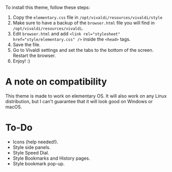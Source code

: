 To install this theme, follow these steps:

1. Copy the `elementary.css` file in `/opt/vivaldi/resources/vivaldi/style`
2. Make sure to have a backup of the `browser.html` file you will find in `/opt/vivaldi/resources/vivaldi`.
3. Edit `browser.html` and add `<link rel="stylesheet" href="style/elementary.css" />` inside the `<head>` tags.
4. Save the file.
5. Go to Vivaldi settings and set the tabs to the bottom of the screen. Restart the browser.
6. Enjoy! :)

# A note on compatibility
This theme is made to work on elementary OS. It will also work on any Linux distribution, but I can't guarantee that it will look good on Windows or macOS.

# To-Do
* Icons (help needed!).
* Style side panels.
* Style Speed Dial.
* Style Bookmarks and History pages.
* Style bookmark pop-up.
